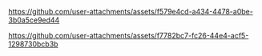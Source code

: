 


https://github.com/user-attachments/assets/f579e4cd-a434-4478-a0be-3b0a5ce9ed44



https://github.com/user-attachments/assets/f7782bc7-fc26-44e4-acf5-1298730bcb3b

